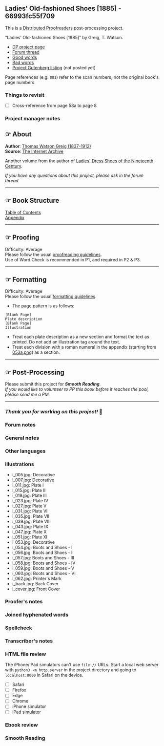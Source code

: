 ## Ladies' Old-fashioned Shoes [1885] - 66993fc55f709 ##

This is a [Distributed Proofreaders](http://www.pgdp.net/) post-processing project.

“Ladies' Old-fashioned Shoes [1885]” by Greig, T. Watson.

* [DP project page](http://www.pgdp.net/c/project.php?id=projectID66993fc55f709)
* [Forum thread](https://www.pgdp.net/phpBB3/viewtopic.php?t=82758)
* [Good words](good_words.txt)
* [Bad words](bad_words.txt)
* [Project Gutenberg listing]() (not posted yet)

Page references (e.g. `001`) refer to the scan numbers, not the original book's page numbers.

### Things to revisit ###

* [ ] Cross-reference from page 58a to page 8

### Project manager notes ###

## ☞ About
__Author__:  [Thomas Watson Greig (1837-1912)](https://www.royalacademy.org.uk/art-artists/name/thomas-watson-greig)  
__Source__: [The Internet Archive](https://archive.org/details/Ladiesoldfashio00Grei/mode/2up)

Another volume from the author of [Ladies' Dress Shoes of the Nineteenth Century](https://www.pgdp.net/c/project.php?id=projectID6699404794697).

_If you have any questions about this project, please ask in the forum thread._

---

## ☞ Book Structure
[Table of Contents](https://www.pgdp.net/c/tools/page_browser.php?project=projectID66993fc55f709&imagefile=005.png&mode=image)  
[Appendix](https://www.pgdp.net/c/tools/page_browser.php?project=projectID66993fc55f709&imagefile=053a.png&mode=image)  

---

## ☞ Proofing
Difficulty:  Average  
Please follow the usual [proofreading guidelines](https://www.pgdp.net/wiki/DP_Official_Documentation:Proofreading/Proofreading_Guidelines).  
Use of Word Check is recommended in P1, and required in P2 & P3.

---

## ☞ Formatting
Difficulty: Average   
Please follow the usual [formatting guidelines](https://www.pgdp.net/wiki/DP_Official_Documentation:Formatting/Formatting_Guidelines).  

* The page pattern is as follows: 
```
[Blank Page]
Plate description
[Blank Page]
Illustration
```
* Treat each plate description as a new section and format the text as printed. Do not add an illustration tag around the text.
* Treat each division with a roman numeral in the appendix (starting from [053a.png](https://www.pgdp.net/c/tools/page_browser.php?project=projectID66993fc55f709&imagefile=053a.png&mode=image)) as a section. 

---

## ☞ Post-Processing
Please submit this project for ___Smooth Reading___.  
*If you would like to volunteer to PP this book before it reaches the pool, please send me a PM.*

---

### ***Thank you for working on this project!*** 💫


### Forum notes ###

### General notes ###

### Other languages ###

### Illustrations ###

* i_005.jpg: Decorative
* i_007.jpg: Decorative
* i_011.jpg: Plate I
* i_015.jpg: Plate II
* i_019.jpg: Plate III
* i_023.jpg: Plate IV
* i_027.jpg: Plate V
* i_031.jpg: Plate VI
* i_035.jpg: Plate VII
* i_039.jpg: Plate VIII
* i_043.jpg: Plate IX
* i_047.jpg: Plate X
* i_051.jpg: Plate XI
* i_053.jpg: Decorative
* i_054.jpg: Boots and Shoes - I
* i_056.jpg: Boots and Shoes - II
* i_057.jpg: Boots and Shoes - III
* i_058.jpg: Boots and Shoes - IV
* i_059.jpg: Boots and Shoes - V
* i_060.jpg: Boots and Shoes - VI
* i_062.jpg: Printer's Mark
* i_back.jpg: Back Cover
* i_cover.jpg: Front Cover

### Proofer's notes ###

### Joined hyphenated words ###

### Spellcheck ###

### Transcriber's notes ###

### HTML file review ###
The iPhone/iPad simulators can't use `file://` URLs. Start a local web server with `python3 -m http.server` in the project directory and going to `localhost:8000` in Safari on the device. 

* [ ] Safari
* [ ] Firefox
* [ ] Edge
* [ ] Chrome
* [ ] iPhone simulator
* [ ] iPad simulator

### Ebook review ###

### Smooth Reading ###
